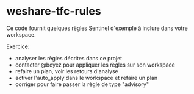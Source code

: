 # weshare-tfc-rules

Ce code fournit quelques règles Sentinel d'exemple à inclure dans votre workspace.

Exercice:
- analyser les règles décrites dans ce projet
- contacter @boyez pour appliquer les règles sur son workspace
- refaire un plan, voir les retours d'analyse
- activer l'auto_apply dans le workspace et refaire un plan
- corriger pour faire passer la règle de type "advisory"